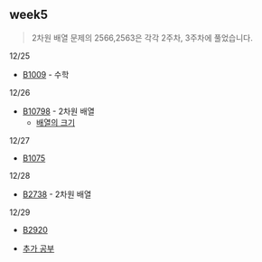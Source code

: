 ## week5
>2차원 배열 문제의 2566,2563은 각각 2주차, 3주차에 풀었습니다.

12/25
- [B1009](B1009.java) - 수학

12/26
- [B10798](B10798.java) - 2차원 배열
  - [배열의 크기](ArrayLength/arrSize.md) 

12/27
- [B1075](B1075.java) 

12/28
- [B2738](B2738.java) - 2차원 배열

12/29
- [B2920](B2920.java)

- [추가 공부](ExtraStudy/README.md)